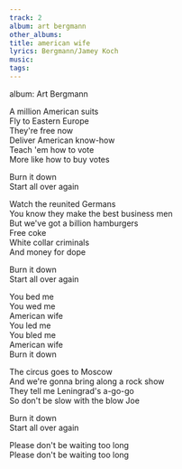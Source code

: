 ```yaml
---
track: 2
album: art bergmann
other_albums: 
title: american wife
lyrics: Bergmann/Jamey Koch
music: 
tags: 
---
```

album: Art Bergmann  
  
A million American suits  
Fly to Eastern Europe  
They're free now  
Deliver American know-how  
Teach 'em how to vote  
More like how to buy votes  
  
Burn it down  
Start all over again  
  
Watch the reunited Germans  
You know they make the best business men  
But we've got a billion hamburgers  
Free coke  
White collar criminals  
And money for dope  
  
Burn it down  
Start all over again  
  
You bed me  
You wed me  
American wife  
You led me  
You bled me  
American wife  
Burn it down  
  
The circus goes to Moscow  
And we're gonna bring along a rock show  
They tell me Leningrad's a-go-go  
So don't be slow with the blow Joe  
  
Burn it down  
Start all over again  
  
Please don't be waiting too long  
Please don't be waiting too long  
